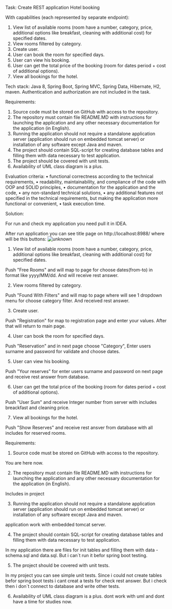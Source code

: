 Task:
Create REST application Hotel booking
 
With capabilities (each represented by separate endpoint):
1. View list of available rooms (room have a number, category, price, additional options like breakfast, cleaning with additional cost) for specified dates.
2. View rooms filtered by category.
3. Create user.
4. User can book the room for specified days.
5. User can view his booking.
6. User can get the total price of the booking (room for dates period + cost of additional options).
7. View all bookings for the hotel.
 
Tech stack: Java 8, Spring Boot, Spring MVC, Spring Data, Hibernate, H2, maven.
Authentication and authorization are not included in the task.
 
Requirements:
1. Source code must be stored on GitHub with access to the repository.
2. The repository must contain file README.MD with instructions for launching the application and any other necessary documentation for the application (in English).
3. Running the application should not require a standalone application server (application should run on embedded tomcat server) or installation of any software except Java and maven. 
4. The project should contain SQL-script for creating database tables and filling them with data necessary to test application.
5. The project should be covered with unit tests.
6. Availability of UML class diagram is a plus.
 
Evaluation criteria:
• functional correctness according to the technical requirements,
• readability, maintainability, and compliance of the code with OOP and SOLID principles,
• documentation for the application and  the code,
• any non-standard technical solutions,
• any additional features not specified in the technical requirements, but making the application more functional or convenient,
• task execution time.

Solution:

For run and check my application you need pull it in IDEA.

After run application you can see title page on http://localhost:8988/
where will be this buttons:
![unknown](https://user-images.githubusercontent.com/32884032/37377746-6f8cf974-2734-11e8-9dc0-566b96673f21.jpg)

1. View list of available rooms (room have a number, category, price, additional options like breakfast, cleaning with additional cost) for specified dates.

Push "Free Rooms" and will map to page for choose dates(from-to) in format like yyyy/MM/dd. And will receive rest answer.

2. View rooms filtered by category.

Push "Found With Filters" and will map to page where will see 1 dropdown menu for choose category filter. And received rest answer.

3. Create user.

Push "Registration" for map to registration page and enter your values. After that will return to main page.

4. User can book the room for specified days.

Push "Reservation" and in next page choose "Category", Enter users surname and password for validate and choose dates.

5. User can view his booking.

Push "Your reserves" for enter users surname and password on next page and receive rest answer from database.

6. User can get the total price of the booking (room for dates period + cost of additional options).

Push "User Sum" and receive Integer number from server with includes breackfast and cleaning price.

7. View all bookings for the hotel.

Push "Show Reserves" and receive rest ansver from database with all includes for reserved rooms.

Requirements:
1. Source code must be stored on GitHub with access to the repository.

You are here now.

2. The repository must contain file README.MD with instructions for launching the application and any other necessary documentation for the application (in English).

Includes in project

3. Running the application should not require a standalone application server (application should run on embedded tomcat server) or installation of any software except Java and maven. 

application work with embedded tomcat server.

4. The project should contain SQL-script for creating database tables and filling them with data necessary to test application.

In my application there are files for init tables and filling them with data - schema.sql and data.sql. But i can`t run it befor spring boot testing.

5. The project should be covered with unit tests.

In my project you can see simple unit tests. Since i could not create tables befor spring boot tests i cant creat a tests for check rest answer.
But i check then i don`t connect to database and write other tests.

6. Availability of UML class diagram is a plus.
dont work with uml and dont have a time for studies now.

